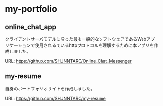 # my-portfolio

## online_chat_app
クライアントサーバモデルに沿った最も一般的なソフトウェアであるWebアプリケーションで使用されるているhttpプロトコルを理解するために本アプリを作成しました。  

URL: https://github.com/SHUNNTARO/Online_Chat_Messenger

## my-resume
自身のポートフォリオサイトを作成しました。

URL: https://github.com/SHUNNTARO/my-resume
